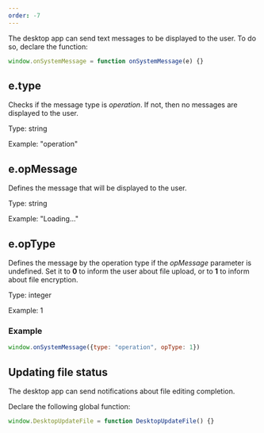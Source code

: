 ```yaml
---
order: -7
---
```


The desktop app can send text messages to be displayed to the user. To do so, declare the function:

``` javascript
window.onSystemMessage = function onSystemMessage(e) {}
```

## e.type

Checks if the message type is *operation*. If not, then no messages are displayed to the user.

Type: string

Example: "operation"


## e.opMessage

Defines the message that will be displayed to the user.

Type: string

Example: "Loading..."


## e.opType

Defines the message by the operation type if the *opMessage* parameter is undefined. Set it to **0** to inform the user about file upload, or to **1** to inform about file encryption.

Type: integer

Example: 1


### Example

``` javascript
window.onSystemMessage({type: "operation", opType: 1})
```

## Updating file status

The desktop app can send notifications about file editing completion.

Declare the following global function:

``` javascript
window.DesktopUpdateFile = function DesktopUpdateFile() {}
```

